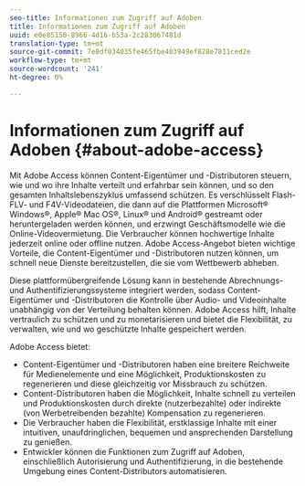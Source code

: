 ```yaml
---
seo-title: Informationen zum Zugriff auf Adoben
title: Informationen zum Zugriff auf Adoben
uuid: e0e85150-8966-4d16-b53a-2c283067481d
translation-type: tm+mt
source-git-commit: 7e8df034035fe465fbe403949ef828e7811ced2e
workflow-type: tm+mt
source-wordcount: '241'
ht-degree: 0%

---
```



# Informationen zum Zugriff auf Adoben {#about-adobe-access}

Mit Adobe Access können Content-Eigentümer und -Distributoren steuern, wie und wo ihre Inhalte verteilt und erfahrbar sein können, und so den gesamten Inhaltslebenszyklus umfassend schützen. Es verschlüsselt Flash-FLV- und F4V-Videodateien, die dann auf die Plattformen Microsoft® Windows®, Apple® Mac OS®, Linux® und Android® gestreamt oder heruntergeladen werden können, und erzwingt Geschäftsmodelle wie die Online-Videovermietung. Die Verbraucher können hochwertige Inhalte jederzeit online oder offline nutzen. Adobe Access-Angebot bieten wichtige Vorteile, die Content-Eigentümer und -Distributoren nutzen können, um schnell neue Dienste bereitzustellen, die sie vom Wettbewerb abheben.

Diese plattformübergreifende Lösung kann in bestehende Abrechnungs- und Authentifizierungssysteme integriert werden, sodass Content-Eigentümer und -Distributoren die Kontrolle über Audio- und Videoinhalte unabhängig von der Verteilung behalten können. Adobe Access hilft, Inhalte vertraulich zu schützen und zu monetarisieren und bietet die Flexibilität, zu verwalten, wie und wo geschützte Inhalte gespeichert werden.

Adobe Access bietet:

* Content-Eigentümer und -Distributoren haben eine breitere Reichweite für Medienelemente und eine Möglichkeit, Produktionskosten zu regenerieren und diese gleichzeitig vor Missbrauch zu schützen.
* Content-Distributoren haben die Möglichkeit, Inhalte schnell zu verteilen und Produktionskosten durch direkte (nutzerbezahlte) oder indirekte (von Werbetreibenden bezahlte) Kompensation zu regenerieren.
* Die Verbraucher haben die Flexibilität, erstklassige Inhalte mit einer intuitiven, unaufdringlichen, bequemen und ansprechenden Darstellung zu genießen.
* Entwickler können die Funktionen zum Zugriff auf Adoben, einschließlich Autorisierung und Authentifizierung, in die bestehende Umgebung eines Content-Distributors automatisieren.

